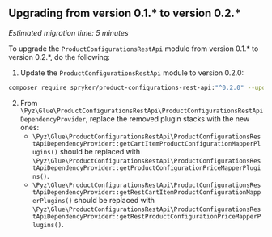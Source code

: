 

## Upgrading from version 0.1.* to version 0.2.*

*Estimated migration time: 5 minutes*

To upgrade the `ProductConfigurationsRestApi` module from version 0.1.* to version 0.2.*, do the following:

1. Update the `ProductConfigurationsRestApi` module to version 0.2.0:

```bash
composer require spryker/product-configurations-rest-api:"^0.2.0" --update-with-dependencies
```

2. From `\Pyz\Glue\ProductConfigurationsRestApi\ProductConfigurationsRestApiDependencyProvider`, replace the removed plugin stacks with the new ones:
    - `\Pyz\Glue\ProductConfigurationsRestApi\ProductConfigurationsRestApiDependencyProvider::getCartItemProductConfigurationMapperPlugins()` should be replaced with `\Pyz\Glue\ProductConfigurationsRestApi\ProductConfigurationsRestApiDependencyProvider::getProductConfigurationPriceMapperPlugins()`.
    - `\Pyz\Glue\ProductConfigurationsRestApi\ProductConfigurationsRestApiDependencyProvider::getRestCartItemProductConfigurationMapperPlugins()` should be replaced with `\Pyz\Glue\ProductConfigurationsRestApi\ProductConfigurationsRestApiDependencyProvider::getRestProductConfigurationPriceMapperPlugins()`.
